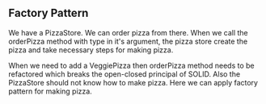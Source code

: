 ## Factory Pattern

We have a PizzaStore. We can order pizza from there.
When we call the orderPizza method with type in it's argument,
the pizza store create the pizza and take necessary steps for making pizza.

When we need to add a VeggiePizza then orderPizza method needs to be refactored 
which breaks the open-closed principal of SOLID. Also the PizzaStore 
should not know how to make pizza. Here we can apply factory pattern 
for making pizza.

